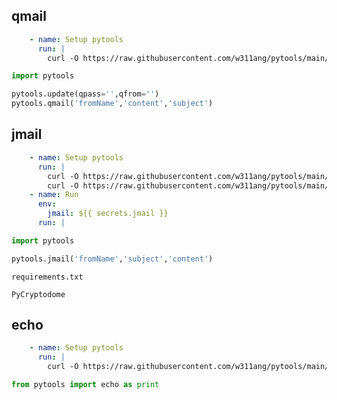 ## qmail
```yaml
    - name: Setup pytools
      run: |
        curl -O https://raw.githubusercontent.com/w311ang/pytools/main/pytools.py
```
```python
import pytools

pytools.update(qpass='',qfrom='')
pytools.qmail('fromName','content','subject')
```

## jmail
```yaml
    - name: Setup pytools
      run: |
        curl -O https://raw.githubusercontent.com/w311ang/pytools/main/pytools.py
        curl -O https://raw.githubusercontent.com/w311ang/pytools/main/aes.py
    - name: Run
      env:
        jmail: ${{ secrets.jmail }}
      run: |
```
```python
import pytools

pytools.jmail('fromName','subject','content')
```
`requirements.txt`
```
PyCryptodome
```

## echo
```yaml
    - name: Setup pytools
      run: |
        curl -O https://raw.githubusercontent.com/w311ang/pytools/main/pytools.py
```
```python
from pytools import echo as print
```
